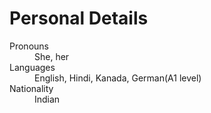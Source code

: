 # Personal Details

<dl>
  <dt>Pronouns</dt>             <dd>She, her</dd>
  <dt>Languages</dt>            <dd>English, Hindi, Kanada, German(A1 level)</dd>
  <dt>Nationality</dt>          <dd>Indian</dd>
</dl>

